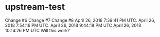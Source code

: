 # upstream-test
Change #6
Change #7
Change #8
April 26, 2018 7:39:41 PM UTC.
April 26, 2018 7:54:16 PM UTC.
April 26, 2018 9:44:18 PM UTC
April 26, 2018 10:14:26 PM UTC
Will this work?
